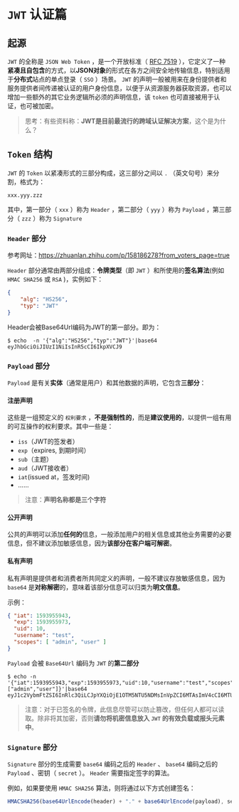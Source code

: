 # `JWT` 认证篇

## 起源

`JWT` 的全称是 `JSON Web Token` ，是一个开放标准（ [RFC 7519](https://datatracker.ietf.org/doc/html/rfc7519) ），它定义了一种**紧凑且自包含**的方式，以**JSON对象**的形式在各方之间安全地传输信息，特别适用于**分布式**站点的单点登录（ `SSO` ）场景。 `JWT` 的声明一般被用来在身份提供者和服务提供者间传递被认证的用户身份信息，以便于从资源服务器获取资源，也可以增加一些额外的其它业务逻辑所必须的声明信息，该 `token` 也可直接被用于认证，也可被加密。

> 思考：有些资料称：**JWT是目前最流行的跨域认证解决方案**，这个是为什么？

## `Token` 结构

`JWT` 的 `Token` 以紧凑形式的三部分构成，这三部分之间以 `.` （英文句号）来分割，格式为：

```
xxx.yyy.zzz
```

其中，第一部分（ `xxx` ）称为 `Header` ，第二部分（ `yyy` ）称为 `Payload` ，第三部分（ `zzz` ）称为 `Signature`

### `Header` 部分

参考网址：https://zhuanlan.zhihu.com/p/158186278?from_voters_page=true

`Header` 部分通常由两部分组成：**令牌类型**（即 `JWT` ）和所使用的**签名算法**(例如 `HMAC SHA256` 或 `RSA` )，实例如下：

```json
{
    "alg": "HS256",
    "typ": "JWT"
}
```

Header会被Base64Url编码为JWT的第一部分。即为：

```shell
$ echo  -n '{"alg":"HS256","typ":"JWT"}'|base64
eyJhbGciOiJIUzI1NiIsInR5cCI6IkpXVCJ9
```

### `Payload` 部分

`Payload` 是有关**实体**（通常是用户）和其他数据的声明，它包含**三部分**：

#### 注册声明

这些是一组预定义的 `权利要求` ，**不是强制性的**，而是**建议使用的**，以提供一组有用的可互操作的权利要求。其中一些是：

* `iss`（JWT的签发者）
* `exp`（expires, 到期时间）
* `sub`（主题）
* `aud`（JWT接收者）
* `iat`(issued at，签发时间)
* ……

> 注意：**声明名称都是三个字符**

#### 公开声明

公共的声明可以添加**任何的**信息，一般添加用户的相关信息或其他业务需要的必要信息，但不建议添加敏感信息，因为**该部分在客户端可解密**。

#### 私有声明

私有声明是提供者和消费者所共同定义的声明，一般不建议存放敏感信息，因为 `base64` 是**对称解密**的，意味着该部分信息可以归类为**明文信息**。

示例：

```json
{ "iat": 1593955943, 
  "exp": 1593955973, 
  "uid": 10, 
  "username": "test", 
  "scopes": [ "admin", "user" ] 
}
```

`Payload` 会被 `Base64Url` 编码为 `JWT` 的**第二部分**

```shell
$ echo -n '{"iat":1593955943,"exp":1593955973,"uid":10,"username":"test","scopes":["admin","user"]}'|base64
eyJ1c2VybmFtZSI6InRlc3QiLCJpYXQiOjE1OTM5NTU5NDMsInVpZCI6MTAsImV4cCI6MTU5Mzk1NTk3Mywic2NvcGVzIjpbImFkbWluIiwidXNlciJdfQ
```

> 注意：对于已签名的令牌，此信息尽管可以防止篡改，但任何人都可以读取。除非将其加密，否则**请勿将机密信息放入 `JWT` 的有效负载或报头元素中**。

### `Signature` 部分

`Signature` 部分的生成需要 `base64` 编码之后的 `Header` 、 `base64` 编码之后的 `Payload` 、密钥（ `secret` ）。 `Header` 需要指定签字的算法。

例如，如果要使用 `HMAC SHA256` 算法，则将通过以下方式创建签名：

```javascript
HMACSHA256(base64UrlEncode(header) + "." + base64UrlEncode(payload), secret)
```
